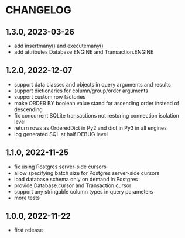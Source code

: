 CHANGELOG
=========

1.3.0, 2023-03-26
-----------------
- add insertmany() and executemany()
- add attributes Database.ENGINE and Transaction.ENGINE

1.2.0, 2022-12-07
-----------------
- support data classes and objects in query arguments and results
- support dictionaries for column/group/order arguments
- support custom row factories
- make ORDER BY boolean value stand for ascending order instead of descending
- fix concurrent SQLite transactions not restoring connection isolation level
- return rows as OrderedDict in Py2 and dict in Py3 in all engines
- log generated SQL at half DEBUG level

1.1.0, 2022-11-25
-----------------
- fix using Postgres server-side cursors
- allow specifying batch size for Postgres server-side cursors
- load database schema only on demand in Postgres
- provide Database.cursor and Transaction.cursor
- support any stringable column types in query parameters
- more tests

1.0.0, 2022-11-22
-----------------
- first release

